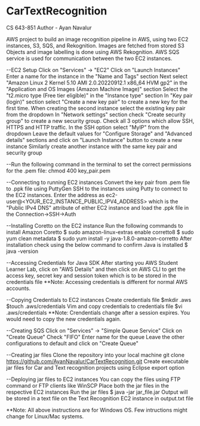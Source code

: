 # CarTextRecognition

CS 643-851
Author - Ayan Navalur

AWS project to build an image recognition pipeline in AWS, using two EC2 instances, S3, SQS, and Rekognition.
Images are fetched from stored S3 Objects and image labelling is done using AWS Rekognition. AWS SQS service is used for communication between the two EC2 instances.

--EC2 Setup
Click on "Services" -> "EC2"
Click on "Launch Instances"
Enter a name for the instance in the "Name and Tags" section
Next select "Amazon Linux 2 Kernel 5.10 AMI 2.0.20220912.1 x86_64 HVM gp2" in the "Application and OS Images (Amazon Machine Image)" section
Select the "t2.micro type (Free tier eligible)" in the "Instance type" section
In "Key pair (login)" section select "Create a new key pair" to create a new key for the first time. When creating the second instance select the existing key pair from the dropdown
In "Network settings" section check "Create security group" to create a new security group. Check all 3 options which allow SSH, HTTPS and HTTP traffic. In the SSH option select "MyIP" from the dropdown
Leave the default values for "Configure Storage" and "Advanced details" sections and click on "Launch Instance" button to create a new instance
Similarly create another instance with the same key pair and security group

--Run the following command in the terminal to set the correct permissions for the .pem file:
chmod 400 key_pair.pem

--Connecting to running EC2 instances
Convert the key pair from .pem file to .ppk file using PuttyGen
SSH to the instances using Putty to connect to the EC2 instances. Enter the address as ec2-user@<YOUR_EC2_INSTANCE_PUBLIC_IPV4_ADDRESS> which is the "Public IPv4 DNS" attribute of either EC2 instance and load the .ppk file in the Connection->SSH->Auth

--Installing Coretto on the EC2 instance
Run the following commands to install Amazon Coretto
$ sudo amazon-linux-extras enable corretto8
$ sudo yum clean metadata
$ sudo yum install -y java-1.8.0-amazon-corretto
After installation check using the below command to confirm Java is installed
$ java -version

--Accessing Credentials for Java SDK
After starting you AWS Student Learner Lab, click on "AWS Details" and then click on AWS CLI to get the access key, secret key and session token which is to be stored in the credentials file
\*\*Note: Accessing credentials is different for normal AWS accounts.

--Copying Credentials to EC2 instances
Create credentials file
$mkdir .aws
$touch .aws/credentials
Vim and copy credentials to credentials file
$vi .aws/credentials
\*\*Note: Crendentials change after a session expires. You would need to copy the new credentials again.

--Creating SQS
Click on "Services" -> "Simple Queue Service"
Click on "Create Queue"
Check "FIFO"
Enter name for the queue
Leave the other configurations to default and click on "Create Queue"

--Creating jar files
Clone the repository into your local machine
git clone https://github.com/AyanNavalur/CarTextRecognition.git
Create executable jar files for Car and Text recognition projects using Eclipse export option

--Deploying jar files to EC2 instances
You can copy the files using FTP command or FTP clients like WinSCP
Place both the jar files in the respective EC2 instances
Run the jar files
$ java -jar jar_file.jar
Output will be stored in a text file on the Text Recognition EC2 instance in output.txt file

\*\*Note: All above instructions are for Windows OS. Few intructions might change for Linux/Mac systems.
